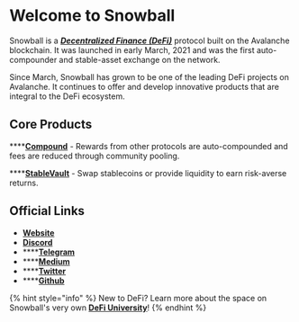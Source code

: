 # Welcome to Snowball

Snowball is a [_**Decentralized Finance (DeFi)**_](https://snowballs.gitbook.io/snowball-docs/resources/defi-glossary#decentralized-finance-defi) protocol built on the Avalanche blockchain. It was launched in early March, 2021 and was the first auto-compounder and stable-asset exchange on the network.&#x20;

Since March, Snowball has grown to be one of the leading DeFi projects on Avalanche. It continues to offer and develop innovative products that are integral to the DeFi ecosystem.&#x20;

## **Core Products**

****[**Compound**](https://app.snowball.network/compound-and-earn) - Rewards from other protocols are auto-compounded and fees are reduced through community pooling.&#x20;

****[**StableVault**](https://app.snowball.network/s4d-vault) - Swap stablecoins or provide liquidity to earn risk-averse returns.

## Official Links

* ****[**Website**](https://app.snowball.network)****
* ****[**Discord**](https://discord.gg/BGpEHvehMz)****
* ****[**Telegram**](https://t.me/throwsnowballs)
* ****[**Medium**](https://medium.com/snowball-finance)
* ****[**Twitter**](https://twitter.com/snowballdefi)
* ****[**Github**](https://github.com/Snowball-Finance)

{% hint style="info" %}
New to DeFi? Learn more about the space on Snowball's very own [**DeFi University**](defi-university/introduction.md)!
{% endhint %}
